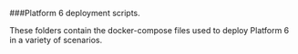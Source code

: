 ###Platform 6 deployment scripts.

These folders contain the docker-compose files used to deploy Platform 6 in a variety of scenarios.
